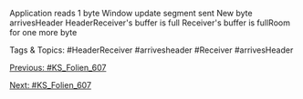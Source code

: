 Application reads 1 byte
Window update segment sent
New byte arrivesHeader
HeaderReceiver's buffer is full
Receiver's buffer is fullRoom for one more byte

   Tags & Topics:
   #HeaderReceiver
   #arrivesheader
   #Receiver
   #arrivesHeader

[Previous: #KS_Folien_607](KS_Folien_607.md)

[Next: #KS_Folien_607](KS_Folien_607.md)